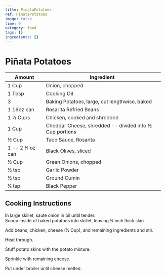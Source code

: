 ```yaml
---
title: PinataPotatoes
ref: PinataPotatoes
image: false
time: 0
category: food
tags: {}
ingredients: {}
---
```

# Piñata Potatoes  
  
|Amount|Ingredient|  
|----|----|  
1 Cup | Onion, chopped  
1 Tbsp | Cooking Oil  
3 | Baking Potatoes, large, cut lengthwise, baked  
1 16oz can | Rosarita Refried Beans  
1 ½ Cups | Chicken, cooked and shredded  
1 Cup | Cheddar Cheese, shredded -- divided into ½ Cup portions  
½ Cup | Taco Sauce, Rosarita  
1 -- 2 ¼ oz  can | Black Olives, sliced  
½ Cup | Green Onions, chopped  
½ tsp | Garlic Powder  
½ tsp | Ground Cumin  
¼ tsp | Black Pepper  
  
## Cooking Instructions  
In large skillet, saute onion in oil until tender.  
Scoop inside of baked potatoes into skillet, leaving ¼ inch thick skin  
  
Add beans, chicken, cheese (½ Cup), and remaining ingredients and stir.  
  
Heat through.  
  
Stuff potato skins with the potato mixture.  
  
Sprinkle with remaining cheese.  
  
Put under broiler until cheese melted.  
  
